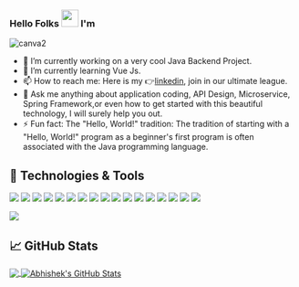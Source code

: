 ### Hello Folks <img src="https://raw.githubusercontent.com/MartinHeinz/MartinHeinz/master/wave.gif" width="30px"> I'm
![canva2](https://github.com/abhigitzone/abhigitzone/assets/19603894/afe02a4f-3f27-4cfc-84d3-0a96836688aa)

- 🔭 I’m currently working on a very cool Java Backend Project.
- 🌱 I’m currently learning Vue Js.
- 📫 How to reach me: Here is my 👉[linkedin](https://www.linkedin.com/in/abhishek-0091), join in our ultimate league.
- 💬 Ask me anything about application coding, API Design, Microservice, Spring Framework,or even how to get started with this beautiful technology, I will surely help you out.
- ⚡ Fun fact: The "Hello, World!" tradition: The tradition of starting with a "Hello, World!" program as a beginner's first program is often associated with the Java programming language. 
     
## 🔧 Technologies & Tools
![](https://img.shields.io/badge/Code-Java-informational?style=flat&logo=java&logoColor=white&color=2bbc8a)
![](https://img.shields.io/badge/-Spring%20core-success)
![](https://img.shields.io/badge/-Spring%20Boot-success)
![](https://img.shields.io/badge/-Spring%20Rest-blue)
![](https://img.shields.io/badge/-Microservices-red)
![](https://img.shields.io/badge/-Hibernate-important)
![](https://img.shields.io/badge/-Postman-blueviolet)
![](https://img.shields.io/badge/-Swagger-success)
![](https://img.shields.io/badge/test-jUnit-important)
![](https://img.shields.io/badge/-Apache%20Kafka-informational)
![](https://img.shields.io/badge/-RabbitMQ-important)
![](https://img.shields.io/badge/Tools-Docker-informational?style=flat&logo=docker&logoColor=white&color=2bbc8a)
![](https://img.shields.io/badge/Editor-IntelliJ_IDEA-informational?style=flat&logo=intellij-idea&logoColor=white&color=2bbc8a)
![](https://img.shields.io/badge/Editor-Android_Studio-informational?style=flat&logo=intellij-idea&logoColor=white&color=2bbc8a)
![](https://img.shields.io/badge/Code-Firebase-informational?style=flat&logo=firebase&logoColor=white&color=2bbc8a)
![](https://img.shields.io/badge/Code-MySQL-informational?style=flat&logo=mysql&logoColor=white&color=2bbc8a)
![](https://img.shields.io/badge/OS-Linux-informational?style=flat&logo=linux&logoColor=white&color=2bbc8a)


![](https://komarev.com/ghpvc/?username=abhigitzone&label=PROFILE+VIEWS)
     
     
## &#x1f4c8; GitHub Stats
 <a href="https://github.com/abhigitzone/abhigitzone">
  <img align="center" src="https://github-readme-stats.vercel.app/api/top-langs/?username=abhigitzone&hide=nothing,html&title_color=ffffff&text_color=c9cacc&icon_color=2bbc8a&bg_color=1d1f21" />
</a>
<a href="https://github.com/abhigitzone/abhigitzone">
  <img align="center" src="https://github-readme-stats.vercel.app/api?username=abhigitzone&show_icons=true&line_height=27&count_private=true&title_color=ffffff&text_color=c9cacc&icon_color=2bbc8a&bg_color=1d1f21" alt="Abhishek's GitHub Stats" />
</a>



